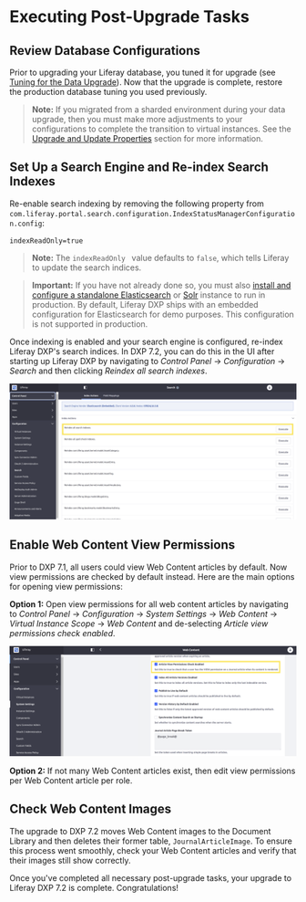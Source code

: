 # Executing Post-Upgrade Tasks

## Review Database Configurations

Prior to upgrading your Liferay database, you tuned it for upgrade (see [Tuning for the Data Upgrade](./tuning-for-the-data-upgrade.md)). Now that the upgrade is complete, restore the production database tuning you used previously.

> **Note:** If you migrated from a sharded environment during your data upgrade, then you must make more adjustments to your configurations to complete the transition to virtual instances. See the [Upgrade and Update Properties](./upgrading-a-sharded-environment.md#Upgrade-and-Update-Properties) section for more information.

## Set Up a Search Engine and Re-index Search Indexes

Re-enable search indexing by removing the following property from `com.liferay.portal.search.configuration.IndexStatusManagerConfiguration.config`:

```properties
indexReadOnly=true
```

> **Note:** The `indexReadOnly ` value defaults to `false`, which tells Liferay to update the search indices.

> **Important:** If you have not already done so, you must also [install and configure a standalone Elasticsearch](https://help.liferay.com/hc/en-us/articles/360028711132-Installing-Elasticsearch) or [Solr](placeholder) instance to run in production. By default, Liferay DXP ships with an embedded configuration for Elasticsearch for demo purposes. This configuration is not supported in production.

Once indexing is enabled and your search engine is configured, re-index Liferay DXP's search indices. In DXP 7.2, you can do this in the UI after starting up Liferay DXP by navigating to _Control Panel_ → _Configuration_ → _Search_ and then clicking _Reindex all search indexes_.

![Reindex from the Search configuration page in the Control Panel.](./executing-post-upgrade-tasks/images/01.png)

## Enable Web Content View Permissions

Prior to DXP 7.1, all users could view Web Content articles by default. Now view permissions are checked by default instead. Here are the main options for opening view permissions:

**Option 1:** Open view permissions for all web content articles by navigating to _Control Panel_ → _Configuration_ → _System Settings_ → _Web Content_ → _Virtual Instance Scope_ → _Web Content_ and de-selecting _Article view permissions check enabled_.

![Disable the permissions check for viewing web content by scrolling down in the Web Content menu in the System Settings.](./executing-post-upgrade-tasks/images/02.png)

**Option 2:** If not many Web Content articles exist, then edit view permissions per Web Content article per role.

## Check Web Content Images

The upgrade to DXP 7.2 moves Web Content images to the Document Library and then deletes their former table, `JournalArticleImage`. To ensure this process went smoothly, check your Web Content articles and verify that their images still show correctly.

Once you've completed all necessary post-upgrade tasks, your upgrade to Liferay DXP 7.2 is complete. Congratulations!
